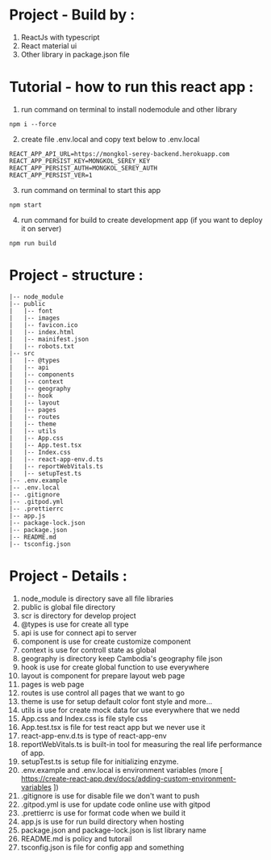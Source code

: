 # Project - Build by :

1. ReactJs with typescript
2. React material ui
3. Other library in package.json file

# Tutorial - how to run this react app :

1. run command on terminal to install nodemodule and other library

```
npm i --force

```

2. create file .env.local and copy text below to .env.local

```
REACT_APP_API_URL=https://mongkol-serey-backend.herokuapp.com
REACT_APP_PERSIST_KEY=MONGKOL_SEREY_KEY
REACT_APP_PERSIST_AUTH=MONGKOL_SEREY_AUTH
REACT_APP_PERSIST_VER=1

```

3. run command on terminal to start this app

```
npm start

```

4. run command for build to create development app (if you want to deploy it on server)

```
npm run build
```

# Project - structure :

```
|-- node_module
|-- public
|   |-- font
|   |-- images
|   |-- favicon.ico
|   |-- index.html
|   |-- mainifest.json
|   |-- robots.txt
|-- src
|   |-- @types
|   |-- api
|   |-- components
|   |-- context
|   |-- geography
|   |-- hook
|   |-- layout
|   |-- pages
|   |-- routes
|   |-- theme
|   |-- utils
|   |-- App.css
|   |-- App.test.tsx
|   |-- Index.css
|   |-- react-app-env.d.ts
|   |-- reportWebVitals.ts
|   |-- setupTest.ts
|-- .env.example
|-- .env.local
|-- .gitignore
|-- .gitpod.yml
|-- .prettierrc
|-- app.js
|-- package-lock.json
|-- package.json
|-- README.md
|-- tsconfig.json

```

# Project - Details :

1. node_module is directory save all file libraries
2. public is global file directory
3. scr is directory for develop project
4. @types is use for create all type
5. api is use for connect api to server
6. component is use for create customize component
7. context is use for controll state as global
8. geography is directory keep Cambodia's geography file json
9. hook is use for create global function to use everywhere
10. layout is component for prepare layout web page
11. pages is web page
12. routes is use control all pages that we want to go
13. theme is use for setup default color font style and more...
14. utils is use for create mock data for use everywhere that we nedd
15. App.css and Index.css is file style css
16. App.test.tsx is file for test react app but we never use it
17. react-app-env.d.ts is type of react-app-env
18. reportWebVitals.ts is built-in tool for measuring the real life performance of app.
19. setupTest.ts is setup file for initializing enzyme.
20. .env.example and .env.local is environment variables (more [ https://create-react-app.dev/docs/adding-custom-environment-variables ])
21. .gitignore is use for disable file we don't want to push
22. .gitpod.yml is use for update code online use with gitpod
23. .prettierrc is use for format code when we build it
24. app.js is use for run build directory when hosting
25. package.json and package-lock.json is list library name
26. README.md is policy and tutorail
27. tsconfig.json is file for config app and something
